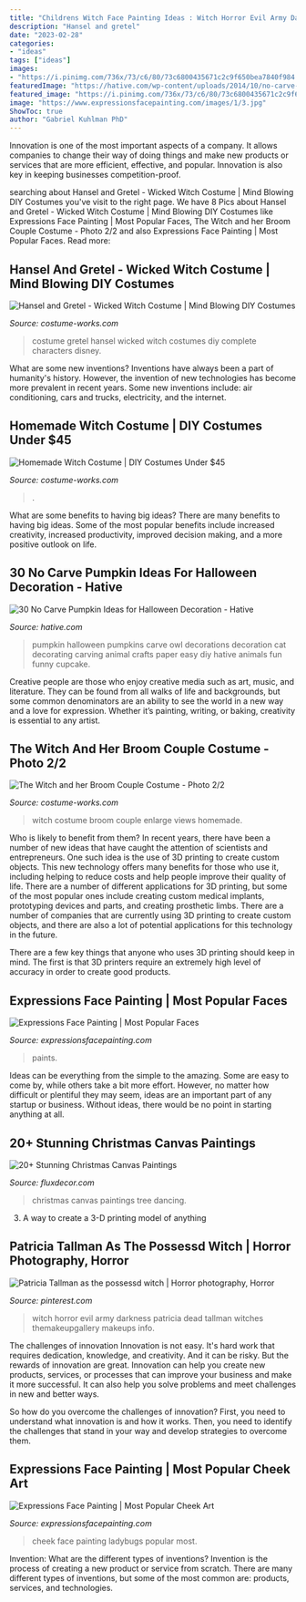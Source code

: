 ```yaml
---
title: "Childrens Witch Face Painting Ideas : Witch Horror Evil Army Darkness Patricia Dead Tallman Witches Themakeupgallery Makeups Info"
description: "Hansel and gretel"
date: "2023-02-28"
categories:
- "ideas"
tags: ["ideas"]
images:
- "https://i.pinimg.com/736x/73/c6/80/73c6800435671c2c9f650bea7840f984.jpg"
featuredImage: "https://hative.com/wp-content/uploads/2014/10/no-carve-pumpkin-ideas/25-owl-pumpkin.jpg"
featured_image: "https://i.pinimg.com/736x/73/c6/80/73c6800435671c2c9f650bea7840f984.jpg"
image: "https://www.expressionsfacepainting.com/images/1/3.jpg"
ShowToc: true
author: "Gabriel Kuhlman PhD"
---
```



Innovation is one of the most important aspects of a company. It allows companies to change their way of doing things and make new products or services that are more efficient, effective, and popular. Innovation is also key in keeping businesses competition-proof.

	

		
searching about Hansel and Gretel - Wicked Witch Costume | Mind Blowing DIY Costumes you've visit to the right page. We have 8 Pics about Hansel and Gretel - Wicked Witch Costume | Mind Blowing DIY Costumes like Expressions Face Painting | Most Popular Faces, The Witch and her Broom Couple Costume - Photo 2/2 and also Expressions Face Painting | Most Popular Faces. Read more:
		
    
## Hansel And Gretel - Wicked Witch Costume | Mind Blowing DIY Costumes

<img loading=lazy src="https://photos.costume-works.com/full/hansel_and_gretel_wicked_witch2.jpg" onerror="this.onerror=null;this.src='https://tse1.mm.bing.net/th?id=OIP.Zy7zLBHz8JzIPnYxalcXSAHaNK&amp;pid=15.1';" alt="Hansel and Gretel - Wicked Witch Costume | Mind Blowing DIY Costumes">

_Source: costume-works.com_

>costume gretel hansel wicked witch costumes diy complete characters disney. 

	

What are some new inventions?
Inventions have always been a part of humanity's history. However, the invention of new technologies has become more prevalent in recent years. Some new inventions include: air conditioning, cars and trucks, electricity, and the internet.

    
## Homemade Witch Costume | DIY Costumes Under $45

<img loading=lazy src="https://photos.costume-works.com/full/the_witch_is_in.jpg" onerror="this.onerror=null;this.src='https://tse3.mm.bing.net/th?id=OIP.rR10rWSEiYJCNPn4WldiuQHaPn&amp;pid=15.1';" alt="Homemade Witch Costume | DIY Costumes Under $45">

_Source: costume-works.com_

>. 

	

What are some benefits to having big ideas?
There are many benefits to having big ideas. Some of the most popular benefits include increased creativity, increased productivity, improved decision making, and a more positive outlook on life.

    
## 30 No Carve Pumpkin Ideas For Halloween Decoration - Hative

<img loading=lazy src="https://hative.com/wp-content/uploads/2014/10/no-carve-pumpkin-ideas/25-owl-pumpkin.jpg" onerror="this.onerror=null;this.src='https://tse1.mm.bing.net/th?id=OIP.3lpwoPyp6j0k9ZKYThrHVQHaJ4&amp;pid=15.1';" alt="30 No Carve Pumpkin Ideas for Halloween Decoration - Hative">

_Source: hative.com_

>pumpkin halloween pumpkins carve owl decorations decoration cat decorating carving animal crafts paper easy diy hative animals fun funny cupcake. 

	

Creative people are those who enjoy creative media such as art, music, and literature. They can be found from all walks of life and backgrounds, but some common denominators are an ability to see the world in a new way and a love for expression. Whether it’s painting, writing, or baking, creativity is essential to any artist.

    
## The Witch And Her Broom Couple Costume - Photo 2/2

<img loading=lazy src="https://photos.costume-works.com/full/the_witch_and_her_broom1.jpg" onerror="this.onerror=null;this.src='https://tse4.mm.bing.net/th?id=OIP.Rbxs53uRNSt5TOBT5Am0dAHaLJ&amp;pid=15.1';" alt="The Witch and her Broom Couple Costume - Photo 2/2">

_Source: costume-works.com_

>witch costume broom couple enlarge views homemade. 

	

Who is likely to benefit from them?
In recent years, there have been a number of new ideas that have caught the attention of scientists and entrepreneurs. One such idea is the use of 3D printing to create custom objects. This new technology offers many benefits for those who use it, including helping to reduce costs and help people improve their quality of life.
There are a number of different applications for 3D printing, but some of the most popular ones include creating custom medical implants, prototyping devices and parts, and creating prosthetic limbs. There are a number of companies that are currently using 3D printing to create custom objects, and there are also a lot of potential applications for this technology in the future.

There are a few key things that anyone who uses 3D printing should keep in mind. The first is that 3D printers require an extremely high level of accuracy in order to create good products.

    
## Expressions Face Painting | Most Popular Faces

<img loading=lazy src="https://www.expressionsfacepainting.com/images/1/3.jpg" onerror="this.onerror=null;this.src='https://tse2.mm.bing.net/th?id=OIP.-o9jTyk-QL9OW6erTYCaagHaKO&amp;pid=15.1';" alt="Expressions Face Painting | Most Popular Faces">

_Source: expressionsfacepainting.com_

>paints. 

	

Ideas can be everything from the simple to the amazing. Some are easy to come by, while others take a bit more effort. However, no matter how difficult or plentiful they may seem, ideas are an important part of any startup or business. Without ideas, there would be no point in starting anything at all.

    
## 20+ Stunning Christmas Canvas Paintings

<img loading=lazy src="https://fluxdecor.com/wp-content/uploads/2016/12/christmas-canvas-paintings/22-christmas-canvas-paintings.jpg" onerror="this.onerror=null;this.src='https://tse4.mm.bing.net/th?id=OIP.uSiBswElnbKPipNR7xydTAHaPU&amp;pid=15.1';" alt="20+ Stunning Christmas Canvas Paintings">

_Source: fluxdecor.com_

>christmas canvas paintings tree dancing. 

	

3. A way to create a 3-D printing model of anything 

    
## Patricia Tallman As The Possessd Witch | Horror Photography, Horror

<img loading=lazy src="https://i.pinimg.com/736x/73/c6/80/73c6800435671c2c9f650bea7840f984.jpg" onerror="this.onerror=null;this.src='https://tse3.mm.bing.net/th?id=OIP.Xm1ZFLEFPidPyAFhCvUZAQAAAA&amp;pid=15.1';" alt="Patricia Tallman as the possessd witch | Horror photography, Horror">

_Source: pinterest.com_

>witch horror evil army darkness patricia dead tallman witches themakeupgallery makeups info. 

	

The challenges of innovation
Innovation is not easy. It's hard work that requires dedication, knowledge, and creativity. And it can be risky. But the rewards of innovation are great.
Innovation can help you create new products, services, or processes that can improve your business and make it more successful. It can also help you solve problems and meet challenges in new and better ways.

So how do you overcome the challenges of innovation? First, you need to understand what innovation is and how it works. Then, you need to identify the challenges that stand in your way and develop strategies to overcome them.

    
## Expressions Face Painting | Most Popular Cheek Art

<img loading=lazy src="https://www.expressionsfacepainting.com/images/3/9.jpg" onerror="this.onerror=null;this.src='https://tse4.mm.bing.net/th?id=OIP.wWWkSlJ0j7959gTBRBAfjAHaJ3&amp;pid=15.1';" alt="Expressions Face Painting | Most Popular Cheek Art">

_Source: expressionsfacepainting.com_

>cheek face painting ladybugs popular most. 

	

Invention: What are the different types of inventions?
Invention is the process of creating a new product or service from scratch. There are many different types of inventions, but some of the most common are: products, services, and technologies.

